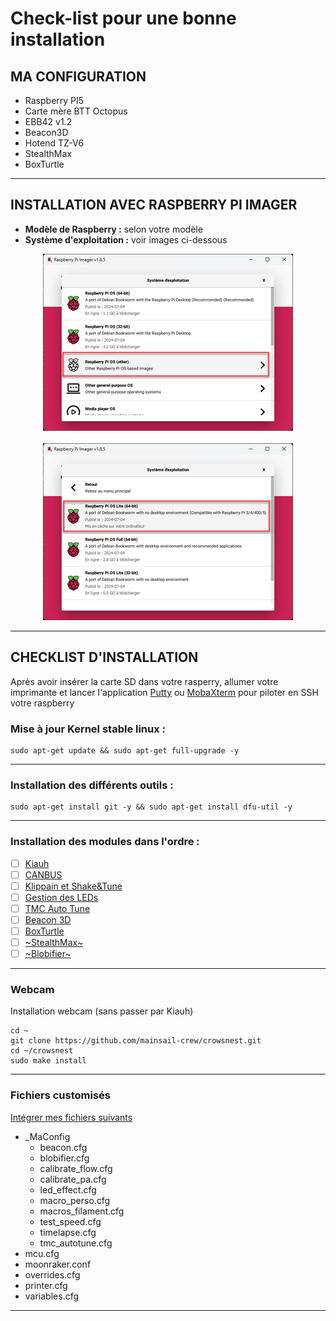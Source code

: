 # Check-list pour une bonne installation

## MA CONFIGURATION

* Raspberry PI5
* Carte mère BTT Octopus
* EBB42 v1.2
* Beacon3D
* Hotend TZ-V6
* StealthMax
* BoxTurtle

<hr>

## INSTALLATION AVEC RASPBERRY PI IMAGER
* __Modèle de Raspberry :__ selon votre modèle
* __Système d'exploitation :__ voir images ci-dessous

<center><img src="Images\Raspberry Pi Imager 1.png"></center><br>
<center><img src="Images\Raspberry Pi Imager 2.png"></center>
<hr>

## CHECKLIST D'INSTALLATION

Après avoir insérer la carte SD dans votre rasperry, allumer votre imprimante et lancer l'application [Putty](https://www.chiark.greenend.org.uk/~sgtatham/putty/latest.html) ou [MobaXterm](https://mobaxterm.mobatek.net/download.html) pour piloter en SSH votre raspberry

### Mise à jour Kernel stable linux : 

    sudo apt-get update && sudo apt-get full-upgrade -y

<hr>

### 	Installation des différents outils : 

    sudo apt-get install git -y && sudo apt-get install dfu-util -y

<hr>

### Installation des modules dans l'ordre :

- [ ] [Kiauh](https://github.com/Itzo1978/Voron-2.4/blob/main/Klipper/Documentations/Kiauh.md)
- [ ] [CANBUS](https://github.com/Itzo1978/Voron-2.4/blob/main/Klipper/Documentations/Canbus.md)
- [ ] [Klippain et Shake&Tune](https://github.com/Itzo1978/Voron-2.4/blob/main/Klipper/Documentations/Klippain.md)
- [ ] [Gestion des LEDs](https://github.com/Itzo1978/Voron-2.4/blob/main/Klipper/Documentations/Gestion_des_LEDS.md)
- [ ] [TMC Auto Tune](https://github.com/Itzo1978/Voron-2.4/blob/main/Klipper/Documentations/Klipper_TMC_Autotune.md)
- [ ] [Beacon 3D](https://github.com/Itzo1978/Voron-2.4/blob/main/Klipper/Documentations/Beacon3D.md)
- [ ] [BoxTurtle](https://github.com/Itzo1978/Voron-2.4/blob/main/Klipper/Documentations/BoxTurtle.md)
- [ ] [~StealthMax~]()
- [ ] [~Blobifier~]()

<hr>

### Webcam

Installation webcam (sans passer par Kiauh)

    cd ~
    git clone https://github.com/mainsail-crew/crowsnest.git
    cd ~/crowsnest
    sudo make install

<hr>

### Fichiers customisés

[Intégrer mes fichiers suivants](https://github.com/Itzo1978/Voron-2.4/tree/main/Klipper/Config%20Klipper)

* _MaConfig
  - beacon.cfg
  - blobifier.cfg
  - calibrate_flow.cfg
  - calibrate_pa.cfg
  - led_effect.cfg
  - macro_perso.cfg
  - macros_filament.cfg
  - test_speed.cfg
  - timelapse.cfg
  - tmc_autotune.cfg
* mcu.cfg
* moonraker.conf
* overrides.cfg
* printer.cfg
* variables.cfg

<hr>

